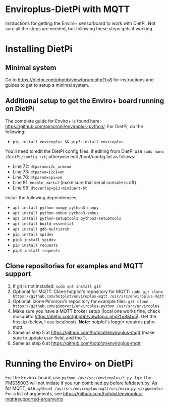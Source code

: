 # Enviroplus-DietPi with MQTT
Instructions for getting the Enviro+ sensorboard to work with DietPi. Not sure all the steps are needed, but following these steps gets it working.

# Installing DietPi 
## Minimal system
Go to https://dietpi.com/phpbb/viewforum.php?f=8 for instructions and guides to get to setup a minimal system.

## Additional setup to get the Enviro+ board running on DietPi
The complete guide for Enviro+ is found here: https://github.com/pimoroni/enviroplus-python/. For DietPi, do the following:

* `pip install enviroplus && pip3 install enviroplus`. 

You'll need to edit the DietPi config files. If editing from DietPi use `sudo nano /DietPi/config.txt`; otherwise edit /boot/config.txt as follows:

* Line 72: `dtparam=i2c_arm=on`
* Line 73: `dtparam=i2c1=on`
* Line 76: `dtparam=spi=on`
* Line 81: `enable_uart=1` (make sure that serial console is off)
* Line 99: `dtoverlay=pi3-miniuart-bt`

Install the following dependencies:

* `apt install python-numpy python3-numpy`
* `apt install python-smbus python3-smbus`
*	`apt install python-setuptools python3-setuptools`
* `apt install build-essential`
* `apt install gdb-multiarch`
*	`pip install spidev`
*	`pip3 install spidev`
*	`pip install requests`
*	`pip3 install requests`

## Clone repositories for examples and MQTT support

1. If git is not installed: `sudo apt install git`
2. Optional for MQTT: Clone hotplot's repository for MQTT: `sudo git clone https://github.com/hotplot/enviroplus-mqtt /usr/src/enviroplus-mqtt`
3. Optional: clone Pimoroni's repository for example files: `git clone https://github.com/pimoroni/enviroplus-python /usr/src/enviroplus`
4. Make sure you have a MQTT broker setup (local one works fine, check mosquitto https://dietpi.com/phpbb/viewtopic.php?f=8&t=5). Get the host ip (below, I use localhost). **Note:** hotplot's logger requires paho-mqtt.
5. Same as step 5 at https://github.com/hotplot/enviroplus-mqtt (make sure to update `User` field, and the `<arguments>).
6. Same as step 6 at https://github.com/hotplot/enviroplus-mqtt
  
# Running the Enviro+ on DietPi

For the Enviro+ board, use `python /usr/src/enviroplus/*.py`. Tip: The PMS35003 will not initiate if you run combined.py before luftdaten.py.
As for MQTT, use `python3 /usr/src/enviroplus-mqtt/src/main.py <arguments>` For a list of arguments, see https://github.com/hotplot/enviroplus-mqtt#supported-arguments
